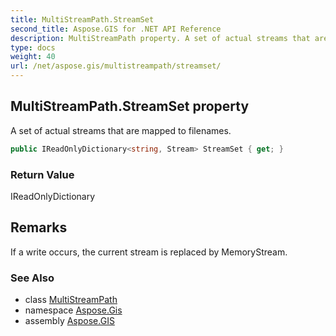 ```yaml
---
title: MultiStreamPath.StreamSet
second_title: Aspose.GIS for .NET API Reference
description: MultiStreamPath property. A set of actual streams that are mapped to filenames
type: docs
weight: 40
url: /net/aspose.gis/multistreampath/streamset/
---
```

## MultiStreamPath.StreamSet property

A set of actual streams that are mapped to filenames.

```csharp
public IReadOnlyDictionary<string, Stream> StreamSet { get; }
```

### Return Value

IReadOnlyDictionary

## Remarks

If a write occurs, the current stream is replaced by MemoryStream.

### See Also

* class [MultiStreamPath](../)
* namespace [Aspose.Gis](../../multistreampath/)
* assembly [Aspose.GIS](../../../)


